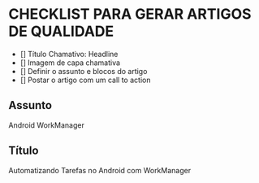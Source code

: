 # CHECKLIST PARA GERAR ARTIGOS DE QUALIDADE
- [] Título Chamativo: Headline
- [] Imagem de capa chamativa
- [] Definir o assunto e blocos do artigo
- [] Postar o artigo com um call to action

## Assunto
Android WorkManager

## Título
Automatizando Tarefas no Android com WorkManager

